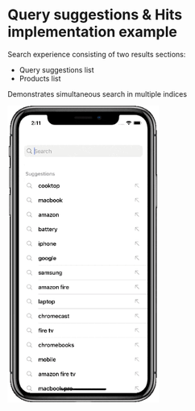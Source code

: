 #  Query suggestions & Hits implementation example

Search experience consisting of two results sections: 
- Query suggestions list
- Products list

Demonstrates simultaneous search in multiple indices

<img src="./demo.gif" width="300"/>
